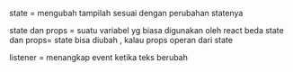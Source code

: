 
state = mengubah tampilah sesuai dengan perubahan statenya

state dan props = suatu variabel yg biasa digunakan oleh react
beda state dan props=
state bisa diubah , kalau props operan dari state

listener = menangkap event ketika teks berubah
